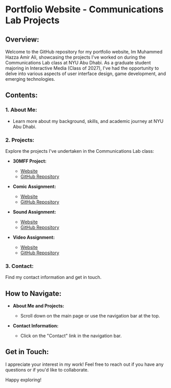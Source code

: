 # Portfolio Website - Communications Lab Projects

## Overview:

Welcome to the GitHub repository for my portfolio website, Im Muhammed Hazza Amir Ali, showcasing the projects I've worked on during the Communications Lab class at NYU Abu Dhabi. As a graduate student majoring in Interactive Media (Class of 2027), I've had the opportunity to delve into various aspects of user interface design, game development, and emerging technologies.

## Contents:

### 1. About Me:
- Learn more about my background, skills, and academic journey at NYU Abu Dhabi.

### 2. Projects:
Explore the projects I've undertaken in the Communications Lab class:
- **30MFF Project:**
  - [Website](https://hazpaz.github.io/)
  - [GitHub Repository](https://github.com/hazpaz/hazpaz.github.io.git)

- **Comic Assignment:**
  - [Website](https://communicationslabfall23.github.io/ComicStrip/)
  - [GitHub Repository](https://github.com/CommunicationsLabFall23/CommunicationsLabFall23.github.io/tree/main/ComicStrip)

- **Sound Assignment:**
  - [Website](https://aruzhan-bolatova.github.io/group3-soundproject.github.io/)
  - [GitHub Repository](https://github.com/aruzhan-bolatova/group3-soundproject.github.io.git)

- **Video Assignment:**
  - [Website](https://ds7363.github.io/movie/)
  - [GitHub Repository](https://github.com/)

### 3. Contact:
Find my contact information and get in touch.

## How to Navigate:

- **About Me and Projects:**
  - Scroll down on the main page or use the navigation bar at the top.

- **Contact Information:**
  - Click on the "Contact" link in the navigation bar.

## Get in Touch:

I appreciate your interest in my work! Feel free to reach out if you have any questions or if you'd like to collaborate.

Happy exploring!
